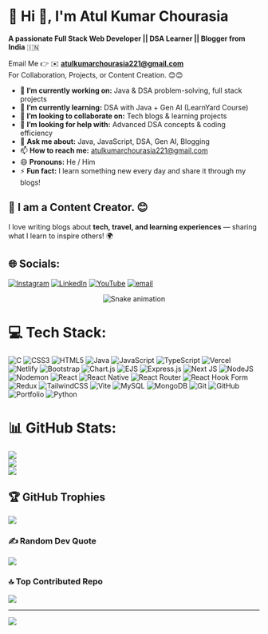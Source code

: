 # 💫 Hi 👋, I'm Atul Kumar Chourasia
**A passionate Full Stack Web Developer || DSA Learner || Blogger from India** 🇮🇳

Email Me 👉 ✉️ **atulkumarchourasia221@gmail.com**  
For Collaboration, Projects, or Content Creation. 😊😊

- 🔭 **I’m currently working on:** Java & DSA problem-solving, full stack projects
- 🌱 **I’m currently learning:** DSA with Java + Gen AI (LearnYard Course)
- 👯 **I’m looking to collaborate on:** Tech blogs & learning projects
- 🤔 **I’m looking for help with:** Advanced DSA concepts & coding efficiency
- 💬 **Ask me about:** Java, JavaScript, DSA, Gen AI, Blogging
- 📫 **How to reach me:** atulkumarchourasia221@gmail.com
- 😄 **Pronouns:** He / Him
- ⚡ **Fun fact:** I learn something new every day and share it through my blogs!

## 🔗 I am a Content Creator. 😊  
I love writing blogs about **tech, travel, and learning experiences** — sharing what I learn to inspire others! 🌍

## 🌐 Socials:
[![Instagram](https://img.shields.io/badge/Instagram-%23E4405F.svg?logo=Instagram&logoColor=white)](https://instagram.com/atul-kumar-chourasia) [![LinkedIn](https://img.shields.io/badge/LinkedIn-%230077B5.svg?logo=linkedin&logoColor=white)](https://linkedin.com/in/atul-kumar-chourasia-36494827a) [![YouTube](https://img.shields.io/badge/YouTube-%23FF0000.svg?logo=YouTube&logoColor=white)](https://youtube.com/@AtulKumarChourasia) [![email](https://img.shields.io/badge/Email-D14836?logo=gmail&logoColor=white)](mailto:atulkumarchourasia221@gmail.com) 

<!-- Snake Game  -->
<div align="center">
  <img src="https://profile-readme-generator.com/assets/snake.svg" alt="Snake animation" />
</div>



# 💻 Tech Stack:
![C](https://img.shields.io/badge/c-%2300599C.svg?style=for-the-badge&logo=c&logoColor=white) ![CSS3](https://img.shields.io/badge/css3-%231572B6.svg?style=for-the-badge&logo=css3&logoColor=white) ![HTML5](https://img.shields.io/badge/html5-%23E34F26.svg?style=for-the-badge&logo=html5&logoColor=white) ![Java](https://img.shields.io/badge/java-%23ED8B00.svg?style=for-the-badge&logo=openjdk&logoColor=white) ![JavaScript](https://img.shields.io/badge/javascript-%23323330.svg?style=for-the-badge&logo=javascript&logoColor=%23F7DF1E) ![TypeScript](https://img.shields.io/badge/typescript-%23007ACC.svg?style=for-the-badge&logo=typescript&logoColor=white) ![Vercel](https://img.shields.io/badge/vercel-%23000000.svg?style=for-the-badge&logo=vercel&logoColor=white) ![Netlify](https://img.shields.io/badge/netlify-%23000000.svg?style=for-the-badge&logo=netlify&logoColor=#00C7B7) ![Bootstrap](https://img.shields.io/badge/bootstrap-%238511FA.svg?style=for-the-badge&logo=bootstrap&logoColor=white) ![Chart.js](https://img.shields.io/badge/chart.js-F5788D.svg?style=for-the-badge&logo=chart.js&logoColor=white) ![EJS](https://img.shields.io/badge/ejs-%23B4CA65.svg?style=for-the-badge&logo=ejs&logoColor=black) ![Express.js](https://img.shields.io/badge/express.js-%23404d59.svg?style=for-the-badge&logo=express&logoColor=%2361DAFB) ![Next JS](https://img.shields.io/badge/Next-black?style=for-the-badge&logo=next.js&logoColor=white) ![NodeJS](https://img.shields.io/badge/node.js-6DA55F?style=for-the-badge&logo=node.js&logoColor=white) ![Nodemon](https://img.shields.io/badge/NODEMON-%23323330.svg?style=for-the-badge&logo=nodemon&logoColor=%BBDEAD) ![React](https://img.shields.io/badge/react-%2320232a.svg?style=for-the-badge&logo=react&logoColor=%2361DAFB) ![React Native](https://img.shields.io/badge/react_native-%2320232a.svg?style=for-the-badge&logo=react&logoColor=%2361DAFB) ![React Router](https://img.shields.io/badge/React_Router-CA4245?style=for-the-badge&logo=react-router&logoColor=white) ![React Hook Form](https://img.shields.io/badge/React%20Hook%20Form-%23EC5990.svg?style=for-the-badge&logo=reacthookform&logoColor=white) ![Redux](https://img.shields.io/badge/redux-%23593d88.svg?style=for-the-badge&logo=redux&logoColor=white) ![TailwindCSS](https://img.shields.io/badge/tailwindcss-%2338B2AC.svg?style=for-the-badge&logo=tailwind-css&logoColor=white) ![Vite](https://img.shields.io/badge/vite-%23646CFF.svg?style=for-the-badge&logo=vite&logoColor=white) ![MySQL](https://img.shields.io/badge/mysql-4479A1.svg?style=for-the-badge&logo=mysql&logoColor=white) ![MongoDB](https://img.shields.io/badge/MongoDB-%234ea94b.svg?style=for-the-badge&logo=mongodb&logoColor=white) ![Git](https://img.shields.io/badge/git-%23F05033.svg?style=for-the-badge&logo=git&logoColor=white) ![GitHub](https://img.shields.io/badge/github-%23121011.svg?style=for-the-badge&logo=github&logoColor=white) ![Portfolio](https://img.shields.io/badge/Portfolio-%23000000.svg?style=for-the-badge&logo=firefox&logoColor=#FF7139) ![Python](https://img.shields.io/badge/python-3670A0?style=for-the-badge&logo=python&logoColor=ffdd54)
# 📊 GitHub Stats:
![](https://github-readme-stats.vercel.app/api?username=atul64796&theme=dark&hide_border=false&include_all_commits=true&count_private=false)<br/>
![](https://nirzak-streak-stats.vercel.app/?user=atul64796&theme=dark&hide_border=false)<br/>
![](https://github-readme-stats.vercel.app/api/top-langs/?username=atul64796&theme=dark&hide_border=false&include_all_commits=true&count_private=false&layout=compact)

## 🏆 GitHub Trophies
![](https://github-profile-trophy.vercel.app/?username=atul64796&theme=radical&no-frame=false&no-bg=true&margin-w=4)

### ✍️ Random Dev Quote
![](https://quotes-github-readme.vercel.app/api?type=horizontal&theme=radical)

### 🔝 Top Contributed Repo
![](https://github-contributor-stats.vercel.app/api?username=atul64796&limit=5&theme=dark&combine_all_yearly_contributions=true)

---
[![](https://visitcount.itsvg.in/api?id=atul64796&icon=0&color=0)](https://visitcount.itsvg.in)

<!-- Proudly created with GPRM ( https://gprm.itsvg.in ) -->
